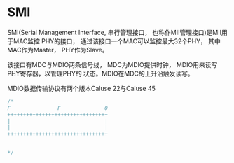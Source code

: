 # SMI

<!-- ---------------------------------------------------------------------- -->

SMI(Serial Management Interface, 串行管理接口， 也称作MII管理接口)是MII用于MAC监控
PHY的接口， 通过该接口一个MAC可以监控最大32个PHY， 其中MAC作为Master， PHY作为Slave。

该接口有MDC与MDIO两条信号线， MDC为MDIO提供时钟， MDIO用来读写PHY寄存器，以管理PHY的
状态。MDIO在MDC的上升沿触发读写。


MDIO数据传输协议有两个版本Caluse 22与Caluse 45


```c
/*
F               F              0            
++++++++++++++++++++++++++++++++
|                              |
|                              |
++++++++++++++++++++++++++++++++


*/

```






